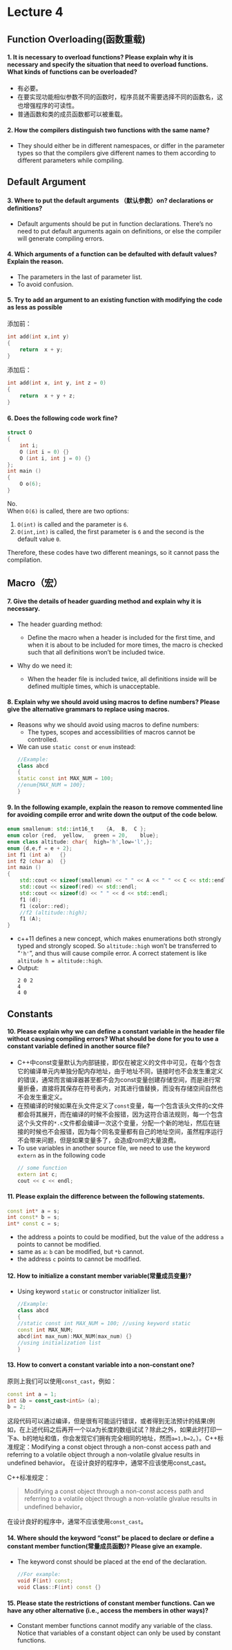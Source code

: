 # Lecture 4

## Function Overloading(函数重载)

#### 1.	It is necessary to overload functions? Please explain why it is necessary and specify the situation that need to overload functions. What kinds of functions can be overloaded?

- 有必要。
- 在要实现功能相似参数不同的函数时，程序员就不需要选择不同的函数名，这也增强程序的可读性。
- 普通函数和类的成员函数都可以被重载。

#### 2. How the compilers distinguish two functions with the same name?  

- They should either be in different namespaces, or differ in the parameter types so that the compilers give different names to them according to different parameters while compiling.

##	Default Argument
#### 3. Where to put the default arguments （默认参数）on? declarations or definitions?

- Default arguments should be put in function declarations. There’s no need to put default arguments again on definitions, or else the compiler will generate compiling errors.

#### 4. Which arguments of a function can be defaulted with default values? Explain the reason.

- The parameters in the last of parameter list.
- To avoid confusion.

#### 5. Try to add an argument to an existing function with modifying the code as less as possible

添加前：
```cpp
int add(int x,int y)
{
	return  x + y;
}
```
添加后：
```cpp
int add(int x, int y, int z = 0)
{
	return  x + y + z;
}
```


#### 6. Does the following code work fine?

```cpp
struct O
{
	int i;
	O (int i = 0) {}
	O (int i, int j = 0) {}
};
int main ()
{
	O o(6);
}
```

No.  
When `O(6)` is called, there are two options:    
1. `O(int)` is called and the parameter is `6`.  
2. `O(int,int)` is called, the first parameter is `6` and the second is the default value `0`.

Therefore, these codes have two different meanings, so it cannot pass the compilation.  

##	Macro（宏）
#### 7. Give the details of header guarding method and explain why it is necessary.

- The header guarding method:
  - Define the macro when a header is included for the first time, and when it is about to be included for more times, the macro is checked such that all definitions won’t be included twice.

- Why do we need it:  
  - When the header file is included twice, all definitions inside will be defined multiple times, which is unacceptable.

#### 8. Explain why we should avoid using macros to define numbers? Please give the alternative grammars to replace using macros.

- Reasons why we should avoid using macros to define numbers:
  - The types, scopes and accessibilities of macros cannot be controlled.
- We can use `static const` or `enum` instead:
	```cpp
	//Example:
	class abcd
	{
	static const int MAX_NUM = 100;
	//enum{MAX_NUM = 100};
	}
	```

#### 9. In the following example, explain the reason to remove commented line for avoiding compile error and write down the output of the code below.

```cpp
enum smallenum: std::int16_t    {A,  B,  C };
enum color {red,  yellow,   green = 20,    blue};
enum class altitude: char{  high='h',low='l',}; 
enum {d,e,f = e + 2};
int f1 (int a)   {}
int f2 (char a)  {}
int main ()
{
	std::cout << sizeof(smallenum) << " " << A << " " << C << std::endl;
	std::cout << sizeof(red) << std::endl;
	std::cout << sizeof(d) << " " << d << std::endl;
	f1 (d);
	f1 (color::red);
	//f2 (altitude::high);
	f1 (A);
}
```

- c++11 defines a new concept, which makes enumerations both strongly typed and strongly scoped. So `altitude::high` won’t be transferred to “`'h'`”, and thus will cause compile error. A correct statement is like `altitude h = altitude::high`.
- Output: 
  ```plain
  2 0 2
  4
  4 0
  ```  


##	Constants
#### 10. Please explain why we can define a constant variable in the header file without causing compiling errors? What should be done for you to use a constant variable defined in another source file?

- C++中const变量默认为内部链接，即仅在被定义的文件中可见，在每个包含它的编译单元内单独分配内存地址，由于地址不同，链接时也不会发生重定义的错误，通常而言编译器甚至都不会为const变量创建存储空间，而是进行常量折叠，直接将其保存在符号表内，对其进行值替换，而没有存储空间自然也不会发生重定义。
- 在预编译的时候如果在头文件定义了`const`变量，每一个包含该头文件的c文件都会将其展开，而在编译的时候不会报错，因为这符合语法规则，每一个包含这个头文件的`*.c`文件都会编译一次这个变量，分配一个新的地址，然后在链接的时候也不会报错，因为每个同名变量都有自己的地址空间，虽然程序运行不会带来问题，但是如果变量多了，会造成rom的大量浪费。
- To use variables in another source file, we need to use the keyword `extern` as in the following code
	```cpp
	// some function
	extern int c;
	cout << c << endl;
	```

#### 11.	Please explain the difference between the following statements.

```cpp
const int* a = s;
int const* b = s;
int* const c = s;	
```

- 	the address `a` points to could be modified, but the value of the address `a` points to cannot be modified.
- 	same as `a`: `b` can be modified, but `*b` cannot.
- 	the address `c` points to cannot be modified.

#### 12. How to initialize a constant member variable(常量成员变量)?

- Using keyword `static` or constructor initializer list.
	```cpp
	//Example:
	class abcd
	{
	//static const int MAX_NUM = 100; //using keyword static
	const int MAX_NUM;
	abcd(int max_num):MAX_NUM(max_num) {}
	//using initialization list
	}
	```


#### 13. How to convert a constant variable into a non-constant one?

原则上我们可以使用`const_cast`，例如：
```cpp
const int a = 1;  
int &b = const_cast<int&> (a);  
b = 2;
```  
这段代码可以通过编译，但是很有可能运行错误，或者得到无法预计的结果(例如，在上述代码之后再开一个以a为长度的数组试试？除此之外，如果此时打印一下a、b的地址和值，你会发现它们拥有完全相同的地址，然而`a=1,b=2`。）。C++标准规定：Modifying a const object through a non-const access path and referring to a volatile object through a non-volatile glvalue results in undefined behavior。
在设计良好的程序中，通常不应该使用const_cast。

C++标准规定：
> Modifying a const object through a non-const access path and referring to a volatile object through a non-volatile glvalue results in undefined behavior。

在设计良好的程序中，通常不应该使用`const_cast`。

#### 14. Where should the keyword “const” be placed to declare or define a constant member function(常量成员函数)? Please give an example.

- The keyword const should be placed at the end of the declaration.
	```cpp
	//For example:
	void F(int) const;
	void Class::F(int) const {}
	```

#### 15. Please state the restrictions of constant member functions. Can we have any other alternative (i.e., access the members in other ways)?

- Constant member functions cannot modify any variable of the class. Notice that variables of a constant object can only be used by constant functions.
